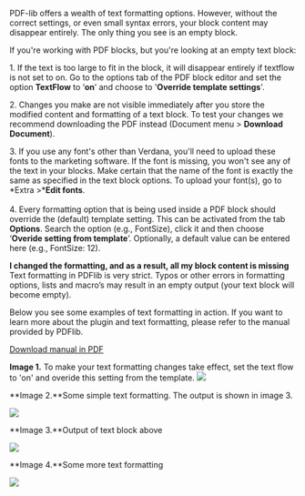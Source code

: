 PDF-lib offers a wealth of text formatting options. However, without the
correct settings, or even small syntax errors, your block content may
disappear entirely. The only thing you see is an empty block.

If you're working with PDF blocks, but you're looking at an empty text
block:

​1. If the text is too large to fit in the block, it will disappear
entirely if textflow is not set to on. Go to the options tab of the PDF
block editor and set the option **TextFlow** to ‘**on**’ and choose to
'**Override template settings**'.

​2. Changes you make are not visible immediately after you store the
modified content and formatting of a text block. To test your changes we
recommend downloading the PDF instead (Document menu \> **Download
Document**).

​3. If you use any font's other than Verdana, you'll need to upload
these fonts to the marketing software. If the font is missing, you won't
see any of the text in your blocks. Make certain that the name of the
font is exactly the same as specified in the text block options. To
upload your font(s), go to *Extra \>***Edit fonts**. \
 \
 4. Every formatting option that is being used inside a PDF block should
override the (default) template setting. This can be activated from the
tab **Options**. Search the option (e.g., FontSize), click it and then
choose ‘**Overide setting from template**’. Optionally, a default value
can be entered here (e.g., FontSize: 12).

**I changed the formatting, and as a result, all my block content is
missing**\
 Text formatting in PDFlib is very strict. Typos or other errors in
formatting options, lists and macro’s may result in an empty output
(your text block will become empty).

Below you see some examples of text formatting in action. If you want to
learn more about the plugin and text formatting, please refer to the
manual provided by PDFlib.

[Download manual in PDF](PDFlib-blocks-E.pdf)

**Image 1.** To make your text formatting changes take effect, set the
text flow to 'on' and overide this setting from the template.
![](pdf1.jpg)

**Image 2.**Some simple text formatting. The output is shown in image 3.

![](pdf2.jpg)

**Image 3.**Output of text block above

![](pdf3.png)

**Image 4.**Some more text formatting

![](pdf4.png)
